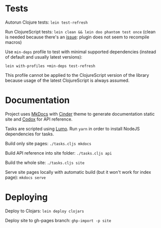 # Tests

Autorun Clojure tests: `lein test-refresh`

Run ClojureScript tests: `lein clean && lein doo phantom test once`
(clean is needed because there's an [issue](https://github.com/bensu/doo/issues/51): plugin does not seem to recompile macros)

Use `min-deps` profile to test with minimal supported dependencies (instead of default and usually latest versions):
 
`lein with-profiles +min-deps test-refresh`

This profile cannot be applied to the ClojureScript version of the library because usage of the latest ClojureScript is always assumed.

# Documentation

Project uses [MkDocs](http://www.mkdocs.org/) with [Cinder](https://github.com/chrissimpkins/cinder) theme to generate documentation static site and 
[Codox](https://github.com/weavejester/codox) for API reference.

Tasks are scripted using [Lumo](https://github.com/anmonteiro/lumo).
Run `yarn` in order to install NodeJS dependencies for tasks.

Build only site pages: `./tasks.cljs mkdocs`

Build API reference into site folder: `./tasks.cljs api`

Build the whole site: `./tasks.cljs site`

Serve site pages locally with automatic build (but it won't work for index page): `mkdocs serve`

# Deploying

Deploy to Clojars: `lein deploy clojars`

Deploy site to gh-pages branch: `ghp-import -p site`